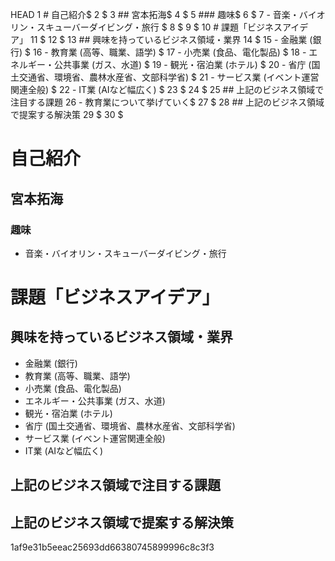 HEAD
1 # 自己紹介$
2 $
3 ## 宮本拓海$
4 $
5 ### 趣味$
6 $
7 -  音楽・バイオリン・スキューバーダイビング・旅行 $
8 $
9 $
10 # 課題「ビジネスアイデア」
11 $
12 $
13 ## 興味を持っているビジネス領域・業界
14 $
15 - 金融業 (銀行) $
16 - 教育業 (高等、職業、語学) $
17 - 小売業 (食品、電化製品) $
18 - エネルギー・公共事業 (ガス、水道) $
19 - 観光・宿泊業 (ホテル) $
20 - 省庁 (国土交通省、環境省、農林水産省、文部科学省) $
21 - サービス業 (イベント運営関連全般) $
22 - IT業 (AIなど幅広く) $
23 $
24 $
25 ## 上記のビジネス領域で注目する課題
26 - 教育業について挙げていく$ 
27 $
28 ## 上記のビジネス領域で提案する解決策
29 $
30 $

 # 自己紹介
 
 ## 宮本拓海
 
 ### 趣味
 
 -  音楽・バイオリン・スキューバーダイビング・旅行 
 


 # 課題「ビジネスアイデア」
 
 
 ## 興味を持っているビジネス領域・業界
 
 - 金融業 (銀行) 
 - 教育業 (高等、職業、語学) 
 - 小売業 (食品、電化製品) 
 - エネルギー・公共事業 (ガス、水道) 
 - 観光・宿泊業 (ホテル) 
 - 省庁 (国土交通省、環境省、農林水産省、文部科学省) 
 - サービス業 (イベント運営関連全般) 
 - IT業 (AIなど幅広く) 
 
 
 ## 上記のビジネス領域で注目する課題
 
 
 ## 上記のビジネス領域で提案する解決策
 
 
 1af9e31b5eeac25693dd66380745899996c8c3f3


